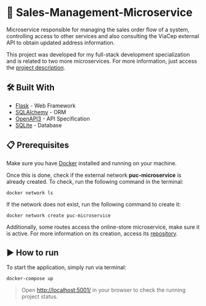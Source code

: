 # 📄 Sales-Management-Microservice
Microservice responsible for managing the sales order flow of a system, controlling access to other services and also consulting the ViaCep external API to obtain updated address information.

This project was developed for my full-stack development specialization and is related to two more microservices. For more information, just access the [project description](https://github.com/phdepaula/Full-Stack-Development-Specialization/blob/main/MVP%20-%20Desenvolvimento%20Back-End%20Avan%C3%A7ado/README.MD).

## 🛠️ Built With
* [Flask](https://flask.palletsprojects.com/) - Web Framework
* [SQLAlchemy](https://docs.sqlalchemy.org/en/14/) - ORM
* [OpenAPI3](https://swagger.io/specification/) - API Specification
* [SQLite](https://www.sqlite.org/index.html) - Database

##  📋 Prerequisites

Make sure you have [Docker](https://docs.docker.com/engine/install/) installed and running on your machine.

Once this is done, check if the external network **puc-microservice** is already created.
To check, run the following command in the terminal:

```
docker network ls
```

If the network does not exist, run the following command to create it:

```
docker network create puc-microservice
```

Additionally, some routes access the online-store microservice, make sure it is active.
For more information on its creation, access its [repository](https://github.com/phdepaula/Online-Store-Microservice).

## ▶️ How to run

To start the application, simply run via terminal:

```
docker-compose up
```
> Open [http://localhost:5001/](http://localhost:5001/) in your browser to check the running project status.